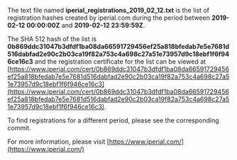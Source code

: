 The text file named **iperial_registrations_2019_02_12.txt** is the list of registration hashes created by iperial.com during the period between **2019-02-12 00:00:00Z** and **2019-02-12 23:59:59Z**.

The SHA 512 hash of the list is **0b869ddc31047b3dfdf1ba08da66591729456ef25a818bfedab7e5e7681d516dabfad2e90c2b03ca19f82a753c4a698c27a51e73957d9c18ebf1f6f946ce16c3** and the registration certificate for the list can be viewed at [https://www.iperial.com/cert/0b869ddc31047b3dfdf1ba08da66591729456ef25a818bfedab7e5e7681d516dabfad2e90c2b03ca19f82a753c4a698c27a51e73957d9c18ebf1f6f946ce16c3](https://www.iperial.com/cert/0b869ddc31047b3dfdf1ba08da66591729456ef25a818bfedab7e5e7681d516dabfad2e90c2b03ca19f82a753c4a698c27a51e73957d9c18ebf1f6f946ce16c3).

To find registrations for a different period, please see the corresponding commit.

For more information, please visit [https://www.iperial.com/](https://www.iperial.com/)
